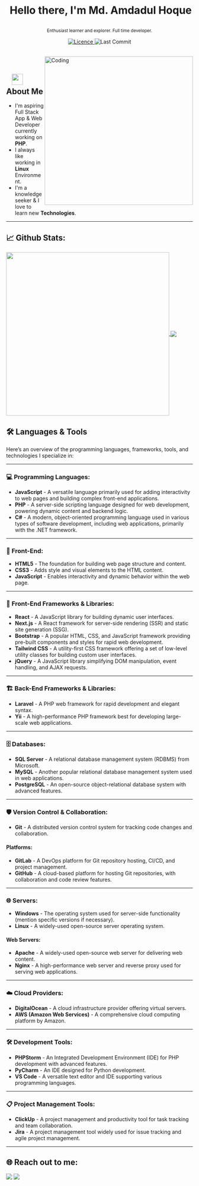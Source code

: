 # <p align="center">️ **Hello there, I'm Md. Amdadul Hoque** </p>
<p align="center">️<small>Enthusiast learner and explorer. Full time developer.</small></p>

<p align="center">
<a href="https://img.shields.io/github/license/amdadul/amdadul">
<img alt="Licence" src="https://img.shields.io/github/license/amdadul/amdadul?color=brightgreen&label=LICENCE&logo=MIT"/>
</a>
<img alt="Last Commit" src="https://img.shields.io/github/last-commit/amdadul/amdadul?logo=markdown&label=LAST+UPDATE&color=29bf12&style=flat">
</p>
</br>
<img align="right" alt="Coding" width="400" src="https://media.giphy.com/media/Y4ak9Ki2GZCbJxAnJD/giphy.gif">
</br>

## &nbsp; &nbsp;<img src="https://media.giphy.com/media/WUlplcMpOCEmTGBtBW/giphy.gif" width="30"> **About Me**

- I'm aspiring Full Stack App & Web Developer currently working on **PHP**.
- I always like working in **Linux** Environment.
- I'm a knowledge seeker & I love to learn new **Technologies**.

---

## 📈 **Github Stats:**

<a href="https://github.com/amdadul">
<img width="440" align="center" src="https://github-readme-stats.vercel.app/api?username=amdadul&show_icons=true&include_all_commits=true&theme=blue-green&count_private=true">
</a>
<a href="https://github.com/amdadul/github-readme-stats">
<img align="center" src="https://github-readme-stats.anuraghazra1.vercel.app/api/top-langs/?username=amdadul&layout=compact&theme=blue-green" />
</a>

</br>

## 🛠️ **Languages & Tools**

Here’s an overview of the programming languages, frameworks, tools, and technologies I specialize in:

---

### 💻 **Programming Languages:**

- **JavaScript** - A versatile language primarily used for adding interactivity to web pages and building complex front-end applications.
- **PHP** - A server-side scripting language designed for web development, powering dynamic content and backend logic.
- **C#** - A modern, object-oriented programming language used in various types of software development, including web applications, primarily with the .NET framework.

---

### 🎨 **Front-End:**

- **HTML5** - The foundation for building web page structure and content.
- **CSS3** - Adds style and visual elements to the HTML content.
- **JavaScript** - Enables interactivity and dynamic behavior within the web page.

---

### 🧩 **Front-End Frameworks & Libraries:**

- **React** - A JavaScript library for building dynamic user interfaces.
- **Next.js** - A React framework for server-side rendering (SSR) and static site generation (SSG).
- **Bootstrap** - A popular HTML, CSS, and JavaScript framework providing pre-built components and styles for rapid web development.
- **Tailwind CSS** - A utility-first CSS framework offering a set of low-level utility classes for building custom user interfaces.
- **jQuery** - A JavaScript library simplifying DOM manipulation, event handling, and AJAX requests.

---

### 🏗️ **Back-End Frameworks & Libraries:**

- **Laravel** - A PHP web framework for rapid development and elegant syntax.
- **Yii** - A high-performance PHP framework best for developing large-scale web applications.

---

### 🗄️ **Databases:**

- **SQL Server** - A relational database management system (RDBMS) from Microsoft.
- **MySQL** - Another popular relational database management system used in web applications.
- **PostgreSQL** - An open-source object-relational database system with advanced features.

---

### 🛡️ **Version Control & Collaboration:**

- **Git** - A distributed version control system for tracking code changes and collaboration.

#### Platforms:
- **GitLab** - A DevOps platform for Git repository hosting, CI/CD, and project management.
- **GitHub** - A cloud-based platform for hosting Git repositories, with collaboration and code review features.

---

### 🌐 **Servers:**

- **Windows** - The operating system used for server-side functionality (mention specific versions if necessary).
- **Linux** - A widely-used open-source server operating system.

#### Web Servers:
- **Apache** - A widely-used open-source web server for delivering web content.
- **Nginx** - A high-performance web server and reverse proxy used for serving web applications.

---

### ☁️ **Cloud Providers:**

- **DigitalOcean** - A cloud infrastructure provider offering virtual servers.
- **AWS (Amazon Web Services)** - A comprehensive cloud computing platform by Amazon.

---

### 🛠️ **Development Tools:**

- **PHPStorm** - An Integrated Development Environment (IDE) for PHP development with advanced features.
- **PyCharm** - An IDE designed for Python development.
- **VS Code** - A versatile text editor and IDE supporting various programming languages.

---

### 📋 **Project Management Tools:**

- **ClickUp** - A project management and productivity tool for task tracking and team collaboration.
- **Jira** - A project management tool widely used for issue tracking and agile project management.

---


## 🌐 **Reach out to me:** ️

[<img src="https://img.shields.io/badge/LinkedIn-eahoque-informational?style=for-the-badge&labelColor=black&logo=linkedin&logoColor=0077b5&&color=0077b5"/>][linkedin]
[<img src="https://img.shields.io/badge/Gmail-amdadulhaque05@gmail.com-informational?style=for-the-badge&labelColor=black&logoColor=d14836&logo=gmail&color=d14836"/>][gmail]

[comment]: <> ([<img src="https://img.shields.io/badge/Github-amdadul?style=for-the-badge&labelColor=black&logo=github&color=7d88e6"/>][github])

[comment]: <> ([<img src="https://img.shields.io/badge/Twitter-@ea_hoque-informational?style=for-the-badge&labelColor=black&logo=twitter&logoColor=#1DA1F2&color=1da1f2"/>][twitter])

<!-- Links of Definitions -->

[linkedin]: https://www.linkedin.com/in/eahoque
[gmail]: mailto:amdadulhaque05@gmail.com "Lets connect through email"
[github]: https://github.com/amdadul
[licence]: https://github.com/amdadul/amdadul/LICENSE

[comment]: <> ([twitter]: https://twitter.com/ea_hoque)
[facebook]: https://facebook.com/engr.amdadulhaque
